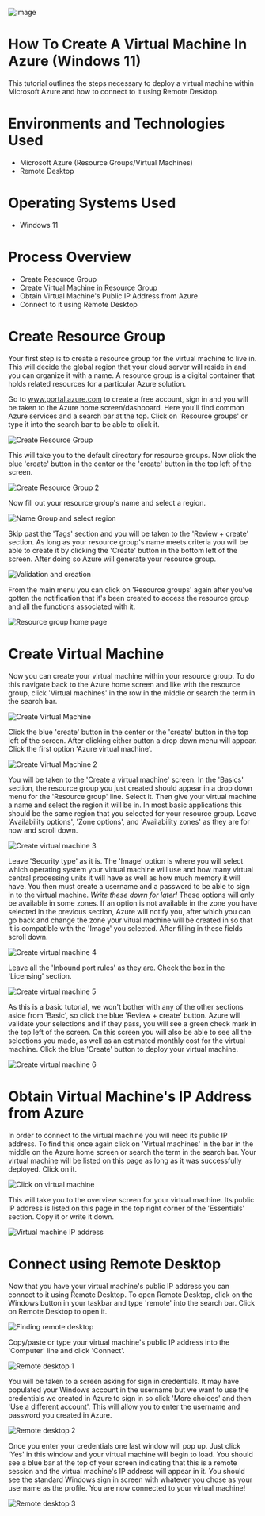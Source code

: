 ![image](https://github.com/user-attachments/assets/49cc4b7c-c153-42d6-9936-e06cfb69b131)

# How To Create A Virtual Machine In Azure (Windows 11)
This tutorial outlines the steps necessary to deploy a virtual machine within Microsoft Azure and how to connect to it using Remote Desktop.
# Environments and Technologies Used
- Microsoft Azure (Resource Groups/Virtual Machines)
- Remote Desktop
# Operating Systems Used
- Windows 11
# Process Overview
- Create Resource Group
- Create Virtual Machine in Resource Group
- Obtain Virtual Machine's Public IP Address from Azure
- Connect to it using Remote Desktop
# Create Resource Group
Your first step is to create a resource group for the virtual machine to live in. This will decide the global region that your cloud server will reside in and you can organize it with a name. A resource group is a digital container that holds related resources for a particular Azure solution.

Go to www.portal.azure.com to create a free account, sign in and you will be taken to the Azure home screen/dashboard. Here you'll find common Azure services and a search bar at the top. Click on 'Resource groups' or type it into the search bar to be able to click it.

![Create Resource Group](https://github.com/user-attachments/assets/53f295a2-4c98-4664-b246-cb04bb4437a1)

This will take you to the default directory for resource groups. Now click the blue 'create' button in the center or the 'create' button in the top left of the screen.

![Create Resource Group 2](https://github.com/user-attachments/assets/5b337ae3-763e-4dd7-8fcb-1d9f2aa67500)

Now fill out your resource group's name and select a region.

![Name Group and select region](https://github.com/user-attachments/assets/da0b0c70-ac72-456d-8b40-406fe6568e63)

Skip past the 'Tags' section and you will be taken to the 'Review + create' section. As long as your resource group's name meets criteria you will be able to create it by clicking the 'Create' button in the bottom left of the screen. After doing so Azure will generate your resource group.

![Validation and creation](https://github.com/user-attachments/assets/b7b74afb-359e-4d23-ba4a-5b661f13a1cf)

From the main menu you can click on 'Resource groups' again after you've gotten the notification that it's been created to access the resource group and all the functions associated with it.

![Resource group home page](https://github.com/user-attachments/assets/1387afb5-2de0-4c5f-8a74-5a7a3d152f2a)

# Create Virtual Machine
Now you can create your virtual machine within your resource group. To do this navigate back to the Azure home screen and like with the resource group, click 'Virtual machines' in the row in the middle or search the term in the search bar.

![Create Virtual Machine](https://github.com/user-attachments/assets/0dcea63b-c0da-43bc-b1fd-26302c07a964)

Click the blue 'create' button in the center or the 'create' button in the top left of the screen. After clicking either button a drop down menu will appear. Click the first option 'Azure virtual machine'.

![Create Virtual Machine 2](https://github.com/user-attachments/assets/8498a9d3-07f5-4bed-8722-01fc000b71c1)

You will be taken to the 'Create a virtual machine' screen. In the 'Basics' section, the resource group you just created should appear in a drop down menu for the 'Resource group' line. Select it. Then give your virtual machine a name and select the region it will be in. In most basic applications this should be the same region that you selected for your resource group. Leave 'Availability options', 'Zone options', and 'Availability zones' as they are for now and scroll down.

![Create virtual machine 3](https://github.com/user-attachments/assets/1071c850-3ba3-4595-b4ae-925e01ebba86)

Leave 'Security type' as it is. The 'Image' option is where you will select which operating system your virtual machine will use and how many virtual central processing units it will have as well as how much memory it will have. You then must create a username and a password to be able to sign in to the virtual machine. *Write these down for later!* These options will only be available in some zones. If an option is not available in the zone you have selected in the previous section, Azure will notify you, after which you can go back and change the zone your vitual machine will be created in so that it is compatible with the 'Image' you selected. After filling in these fields scroll down.

![Create virtual machine 4](https://github.com/user-attachments/assets/f55371e3-030d-4bfd-b959-8bb7513fa944)

Leave all the 'Inbound port rules' as they are. Check the box in the 'Licensing' section.

![Create virtual machine 5](https://github.com/user-attachments/assets/13a84c78-645c-4624-9cc2-2e4175611531)

As this is a basic tutorial, we won't bother with any of the other sections aside from 'Basic', so click the blue 'Review + create' button. Azure will validate your selections and if they pass, you will see a green check mark in the top left of the screen. On this screen you will also be able to see all the selections you made, as well as an estimated monthly cost for the virtual machine. Click the blue 'Create' button to deploy your virtual machine.

![Create virtual machine 6](https://github.com/user-attachments/assets/a742c051-4067-4504-ba19-6436bccebc43)

# Obtain Virtual Machine's IP Address from Azure

In order to connect to the virtual machine you will need its public IP address. To find this once again click on 'Virtual machines' in the bar in the middle on the Azure home screen or search the term in the search bar. Your virtual machine will be listed on this page as long as it was successfully deployed. Click on it.

![Click on virtual machine](https://github.com/user-attachments/assets/c775d502-6f14-4a02-a87a-3d8f1c76f7f4)

This will take you to the overview screen for your virtual machine. Its public IP address is listed on this page in the top right corner of the 'Essentials' section. Copy it or write it down.

![Virtual machine IP address](https://github.com/user-attachments/assets/e555dd6b-9576-4311-ac55-2bb452b072c1)

# Connect using Remote Desktop

Now that you have your virtual machine's public IP address you can connect to it using Remote Desktop. To open Remote Desktop, click on the Windows button in your taskbar and type 'remote' into the search bar. Click on Remote Desktop to open it.

![Finding remote desktop](https://github.com/user-attachments/assets/9a504aa2-a680-4613-9b70-e419f9574e94)

Copy/paste or type your virtual machine's public IP address into the 'Computer' line and click 'Connect'. 

![Remote desktop 1](https://github.com/user-attachments/assets/25cd34bf-aa75-4996-9a45-4d84274fc8be)

You will be taken to a screen asking for sign in credentials. It may have populated your Windows account in the username but we want to use the credentials we created in Azure to sign in so click 'More choices' and then 'Use a different account'. This will allow you to enter the username and password you created in Azure.

![Remote desktop 2](https://github.com/user-attachments/assets/675727f8-f733-4a38-a2f8-0a7913b404b4)

Once you enter your credentials one last window will pop up. Just click 'Yes' in this window and your virtual machine will begin to load. You should see a blue bar at the top of your screen indicating that this is a remote session and the virtual machine's IP address will appear in it. You should see the standard Windows sign in screen with whatever you chose as your username as the profile. You are now connected to your virtual machine!

![Remote desktop 3](https://github.com/user-attachments/assets/db16bc69-5ae2-424d-9911-0748eb4da699)
